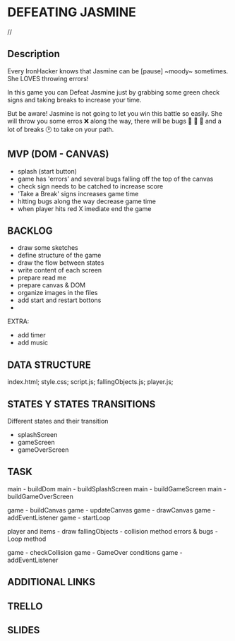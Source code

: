 

# DEFEATING JASMINE

//<link Deploy>


## Description

Every IronHacker knows that Jasmine can be [pause] ~moody~ sometimes. She LOVES throwing errors! 

In this game you can Defeat Jasmine just by grabbing some green check signs and taking breaks to increase your time. 

But be aware! Jasmine is not going to let you win this battle so easily. She will throw you some erros ❌ along the way, there will be bugs 🐝 🦟 🐛 and a lot of breaks 🕑 to take on your path.


## MVP (DOM - CANVAS)

- splash (start button)
- game has 'errors' and several bugs falling off the top of the canvas 
- check sign needs to be catched to increase score
- 'Take a Break' signs increases game time
- hitting bugs along the way decrease game time
- when player hits red X imediate end the game



## BACKLOG

- draw some sketches
- define structure of the game
- draw the flow between states
- write content of each screen
- prepare read me 
- prepare canvas & DOM
- organize images in the files
- add start and restart bottons
- 

EXTRA:
- add timer
- add music

## DATA STRUCTURE


index.html;
style.css;
script.js;
fallingObjects.js;
player.js;


## STATES Y STATES TRANSITIONS

Different states and their transition

- splashScreen
- gameScreen
- gameOverScreen


## TASK

main - buildDom
main - buildSplashScreen
main - buildGameScreen
main - buildGameOverScreen

game - buildCanvas
game - updateCanvas
game - drawCanvas
game - addEventListener
game - startLoop

player and items - draw
fallingObjects - collision method
errors & bugs - Loop method

game - checkCollision
game - GameOver conditions
game - addEventListener

## ADDITIONAL LINKS


## TRELLO


## SLIDES





